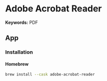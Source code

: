 # Adobe Acrobat Reader

**Keywords:** PDF

## App

### Installation

#### Homebrew

```sh
brew install --cask adobe-acrobat-reader
```
